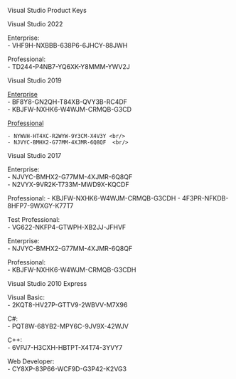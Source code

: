Visual Studio Product Keys

Visual Studio 2022

Enterprise:  <br/>
	- VHF9H-NXBBB-638P6-6JHCY-88JWH <br/>

Professional:  <br/>
	- TD244-P4NB7-YQ6XK-Y8MMM-YWV2J <br/>


Visual Studio 2019

[Enterprise](https://visualstudio.microsoft.com/fr/thank-you-downloading-visual-studio/?sku=Enterprise&rel=16) <br/>
	- BF8Y8-GN2QH-T84XB-QVY3B-RC4DF <br/>
	- KBJFW-NXHK6-W4WJM-CRMQB-G3CD  <br/>


[Professional](https://visualstudio.microsoft.com/fr/thank-you-downloading-visual-studio/?sku=Professional&rel=16) <br/>

	- NYWVH-HT4XC-R2WYW-9Y3CM-X4V3Y <br/>
	- NJVYC-BMHX2-G77MM-4XJMR-6Q8QF  <br/>



Visual Studio 2017

Enterprise:  <br/>
	- NJVYC-BMHX2-G77MM-4XJMR-6Q8QF <br/>
	- N2VYX-9VR2K-T733M-MWD9X-KQCDF <br/>


Professional:
	- KBJFW-NXHK6-W4WJM-CRMQB-G3CDH
	- 4F3PR-NFKDB-8HFP7-9WXGY-K77T7


Test Professional:  <br/>
	- VG622-NKFP4-GTWPH-XB2JJ-JFHVF <br/>


Enterprise:  <br/>
	- NJVYC-BMHX2-G77MM-4XJMR-6Q8QF <br/>


Professional:  <br/>
	- KBJFW-NXHK6-W4WJM-CRMQB-G3CDH <br/>



Visual Studio 2010 Express

Visual Basic:  <br/>
	- 2KQT8-HV27P-GTTV9-2WBVV-M7X96 <br/>


C#:  <br/>
	- PQT8W-68YB2-MPY6C-9JV9X-42WJV <br/>


C++:  <br/>
	- 6VPJ7-H3CXH-HBTPT-X4T74-3YVY7 <br/>


Web Developer:  <br/>
	- CY8XP-83P66-WCF9D-G3P42-K2VG3 <br/>